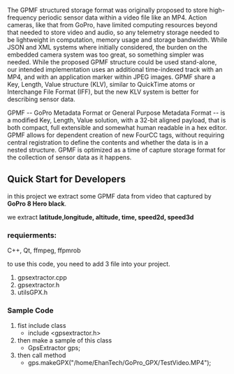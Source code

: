 The GPMF structured storage format was originally proposed to store high-frequency periodic sensor data within a video file like an MP4. Action cameras, like that from GoPro, have limited computing resources beyond that needed to store video and audio, so any telemetry storage needed to be lightweight in computation, memory usage and storage bandwidth. While JSON and XML systems where initially considered, the burden on the embedded camera system was too great, so something simpler was needed. While the proposed GPMF structure could be used stand-alone, our intended implementation uses an additional time-indexed track with an MP4, and with an application marker within JPEG images. GPMF share a Key, Length, Value structure (KLV), similar to QuickTime atoms or Interchange File Format (IFF), but the new KLV system is better for describing sensor data.

GPMF -- GoPro Metadata Format or General Purpose Metadata Format -- is a modified Key, Length, Value solution, with a 32-bit aligned payload, that is both compact, full extensible and somewhat human readable in a hex editor. GPMF allows for dependent creation of new FourCC tags, without requiring central registration to define the contents and whether the data is in a nested structure. GPMF is optimized as a time of capture storage format for the collection of sensor data as it happens.


## Quick Start for Developers
in this project we extract some GPMF data from video that captured by **GoPro 8 Hero black**.

we extract **latitude,longitude, altitude, time, speed2d, speed3d**
### requierments:
C++, Qt, ffmpeg, ffpmrob

to use this code, you need to add 3 file into your project.
1. gpsextractor.cpp
2. gpsextractor.h
3. utilsGPX.h


### Sample Code
1. fist include class
   - include <gpsextractor.h>
2. then make a sample of this class
   - GpsExtractor gps;
3. then call method
   - gps.makeGPX("/home/EhanTech/GoPro_GPX/TestVideo.MP4");
